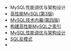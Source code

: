 - MySQL性能调优与架构设计
- [高性能MySQL(第3版)](http://img.zongqilive.cn/%E9%AB%98%E6%80%A7%E8%83%BDMySQL%EF%BC%88%E7%AC%AC3%E7%89%88%EF%BC%89.Baron.Scbwartz%E7%AD%89.pdf)
- [MySQL技术内幕(第四版)](http://img.zongqilive.cn/1.pdf)
- [构建高性能MySQL之索引](http://img.zongqilive.cn/%E6%9E%84%E5%BB%BA%E9%AB%98%E6%80%A7%E8%83%BDMySQL%E4%B9%8B%E7%B4%A2%E5%BC%95.pdf)
- [MySQL性能调优与架构设计](http://img.zongqilive.cn/MySQL%E6%80%A7%E8%83%BD%E8%B0%83%E4%BC%98%E4%B8%8E%E6%9E%B6%E6%9E%84%E8%AE%BE%E8%AE%A1%20-%20%E7%AE%80%E6%9C%9D%E9%98%B3.mobi)
- [SQL反模式](http://img.zongqilive.cn/SQL%E5%8F%8D%E6%A8%A1%E5%BC%8F.pdf)
- 

